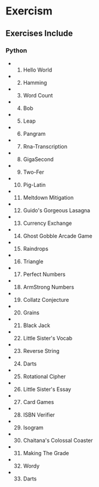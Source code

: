 # Exercism

## Exercises Include

### Python
- 01. Hello World
- 02. Hamming
- 03. Word Count
- 04. Bob
- 05. Leap
- 06. Pangram
- 07. Rna-Transcription
- 08. GigaSecond
- 09. Two-Fer
- 10. Pig-Latin
- 11. Meltdown Mitigation
- 12. Guido's Gorgeous Lasagna
- 13. Currency Exchange
- 14. Ghost Gobble Arcade Game
- 15. Raindrops
- 16. Triangle
- 17. Perfect Numbers
- 18. ArmStrong Numbers
- 19. Collatz Conjecture
- 20. Grains
- 21. Black Jack
- 22. Little Sister's Vocab
- 23. Reverse String
- 24. Darts
- 25. Rotational Cipher
- 26. Little Sister's Essay
- 27. Card Games
- 28. ISBN Verifier
- 29. Isogram
- 30. Chaitana's Colossal Coaster
- 31. Making The Grade
- 32. Wordy
- 33. Darts

